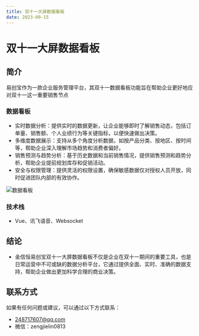```yaml
---
title: 双十一大屏数据看板
date: 2023-09-15
---
```


# 双十一大屏数据看板

## 简介
易创宝作为一款企业服务管理平台，其双十一数据看板功能旨在帮助企业更好地应对双十一这一重要销售节点

### 数据看板
- 实时数据分析：提供实时的数据更新，让企业能够即时了解销售动态，包括订单量、销售额、个人业绩行为等关键指标，以便快速做出决策。
- 多维度数据展示：支持从多个角度分析数据，如按产品分类、按地区、按时间等，帮助企业深入理解市场趋势和消费者偏好。
- 销售预测与趋势分析：基于历史数据和当前销售情况，提供销售预测和趋势分析，帮助企业提前规划库存和促销活动。
- 安全与权限管理：提供灵活的权限设置，确保敏感数据仅对授权人员开放，同时促进团队内部的有效协作。

![数据看板](https://pic.imgdb.cn/item/67186d2dd29ded1a8c5fb734.jpg)

### 技术栈
- Vue、讯飞语音、Websocket

## 结论
- 金信恒易创宝双十一大屏数据看板不仅是企业在双十一期间的重要工具，也是日常运营中不可或缺的数据分析平台，它通过提供全面、实时、准确的数据支持，帮助企业做出更加科学合理的商业决策。

## 联系方式
如果有任何问题或建议，可以通过以下方式联系：
- 248717607@qq.com
- 微信：zengjielin0813